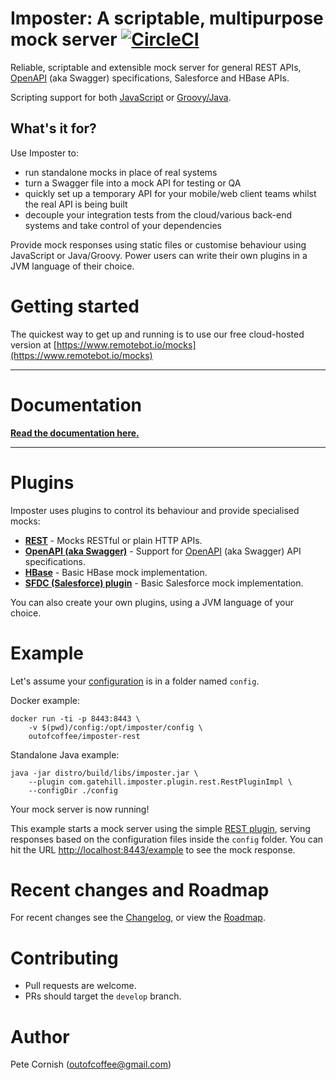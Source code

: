 # Imposter: A scriptable, multipurpose mock server [![CircleCI](https://circleci.com/gh/outofcoffee/imposter/tree/master.svg?style=svg)](https://circleci.com/gh/outofcoffee/imposter/tree/master)

Reliable, scriptable and extensible mock server for general REST APIs,
[OpenAPI](https://github.com/OAI/OpenAPI-Specification) (aka Swagger) specifications,
Salesforce and HBase APIs.

Scripting support for both [JavaScript](https://www.javascript.com/) or [Groovy/Java](http://www.groovy-lang.org/).

## What's it for?

Use Imposter to:

* run standalone mocks in place of real systems
* turn a Swagger file into a mock API for testing or QA
* quickly set up a temporary API for your mobile/web client teams whilst the real API is being built
* decouple your integration tests from the cloud/various back-end systems and take control of your dependencies

Provide mock responses using static files or customise behaviour using JavaScript or Java/Groovy. Power users can write their own plugins in a JVM language of their choice.

# Getting started

The quickest way to get up and running is to use our free cloud-hosted version at [https://www.remotebot.io/mocks](https://www.remotebot.io/mocks)

*****
# Documentation

**[Read the documentation here.](http://outofcoffee.viewdocs.io/imposter/)**
*****

# Plugins

Imposter uses plugins to control its behaviour and provide specialised mocks:


* **[REST](docs/rest_plugin.md)** - Mocks RESTful or plain HTTP APIs.
* **[OpenAPI (aka Swagger)](docs/openapi_plugin.md)** - Support for [OpenAPI](https://github.com/OAI/OpenAPI-Specification) (aka Swagger) API specifications.
* **[HBase](docs/hbase_plugin.md)** - Basic HBase mock implementation.
* **[SFDC (Salesforce) plugin](docs/sfdc_plugin.md)** - Basic Salesforce mock implementation.

You can also create your own plugins, using a JVM language of your choice.

# Example

Let's assume your [configuration](docs/configuration.md) is in a folder named `config`.

Docker example:

    docker run -ti -p 8443:8443 \
        -v $(pwd)/config:/opt/imposter/config \
        outofcoffee/imposter-rest

Standalone Java example:

    java -jar distro/build/libs/imposter.jar \
        --plugin com.gatehill.imposter.plugin.rest.RestPluginImpl \
        --configDir ./config

Your mock server is now running!

This example starts a mock server using the simple
[REST plugin](docs/rest_plugin.md), serving responses based on the configuration files
inside the `config` folder. You can hit the URL
[http://localhost:8443/example](http://localhost:8443/example) to see the mock response.

# Recent changes and Roadmap
  
For recent changes see the [Changelog](CHANGELOG.md), or view the [Roadmap](docs/roadmap.md).

# Contributing

* Pull requests are welcome.
* PRs should target the `develop` branch.

# Author

Pete Cornish (outofcoffee@gmail.com)
